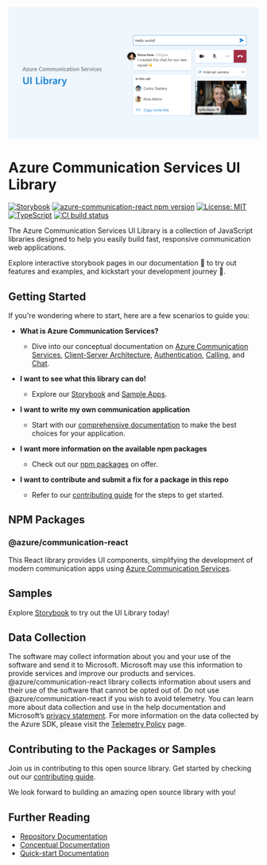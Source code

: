 ![ui-library-banner-image.png](./docs/images/ui-library-banner-image.png)

# Azure Communication Services UI Library

[![Storybook](https://raw.githubusercontent.com/storybooks/brand/master/badge/badge-storybook.svg)](https://azure.github.io/communication-ui-library)
[![azure-communication-react npm version](https://badge.fury.io/js/%40azure%2Fcommunication-react.svg)](https://www.npmjs.com/package/@azure/communication-react)
[![License: MIT](https://img.shields.io/badge/License-MIT-yellow.svg)](https://opensource.org/licenses/MIT)
[![TypeScript](https://img.shields.io/badge/%3C%2F%3E-TypeScript-%230074c1.svg)](https://www.typescriptlang.org/)
[![CI build status](https://github.com/Azure/communication-ui-library/workflows/CI/badge.svg?branch=main)](https://github.com/Azure/communication-ui-library/actions/workflows/ci.yml?query=branch%3Amain)

The Azure Communication Services UI Library is a collection of JavaScript libraries designed to help you easily build fast, responsive communication web applications.

Explore interactive storybook pages in our documentation 📖 to try out features and examples, and kickstart your development journey 🚀.

## Getting Started

If you're wondering where to start, here are a few scenarios to guide you:

- **What is Azure Communication Services?**
  - Dive into our conceptual documentation on [Azure Communication Services](https://docs.microsoft.com/azure/communication-services/overview), [Client-Server Architecture](https://docs.microsoft.com/azure/communication-services/concepts/client-and-server-architecture), [Authentication](https://docs.microsoft.com/azure/communication-services/concepts/authentication), [Calling](https://docs.microsoft.com/azure/communication-services/concepts/voice-video-calling/about-call-types), and [Chat](https://docs.microsoft.com/azure/communication-services/concepts/chat/concepts?branch=pr-en-us-152137).
  
- **I want to see what this library can do!**
  - Explore our [Storybook](https://azure.github.io/communication-ui-library) and [Sample Apps](#samples).
  
- **I want to write my own communication application**
  - Start with our [comprehensive documentation](https://aka.ms/acsstorybook) to make the best choices for your application.
  
- **I want more information on the available npm packages**
  - Check out our [npm packages](#npm-packages) on offer.
  
- **I want to contribute and submit a fix for a package in this repo**
  - Refer to our [contributing guide](./docs/contributing-guide/1.%20getting-set-up.md) for the steps to get started.

## NPM Packages

### @azure/communication-react

This React library provides UI components, simplifying the development of modern communication apps using [Azure Communication Services](https://azure.microsoft.com/services/communication-services/).

## Samples

Explore [Storybook](https://azure.github.io/communication-ui-library) to try out the UI Library today!

## Data Collection

The software may collect information about you and your use of the software and send it to Microsoft. Microsoft may use this information to provide services and improve our products and services. @azure/communication-react library collects information about users and their use of the software that cannot be opted out of. Do not use @azure/communication-react if you wish to avoid telemetry. You can learn more about data collection and use in the help documentation and Microsoft’s [privacy statement](https://go.microsoft.com/fwlink/?LinkID=824704). For more information on the data collected by the Azure SDK, please visit the [Telemetry Policy](https://learn.microsoft.com/azure/communication-services/concepts/privacy) page.

## Contributing to the Packages or Samples

Join us in contributing to this open source library. Get started by checking out our [contributing guide](./docs/contributing-guide/1.%20getting-set-up.md).

We look forward to building an amazing open source library with you!

## Further Reading

- [Repository Documentation](./docs/README.md)
- [Conceptual Documentation](https://aka.ms/acsstorybook)
- [Quick-start Documentation](https://azure.github.io/communication-ui-library/?path=/story/quickstarts-composites--page)